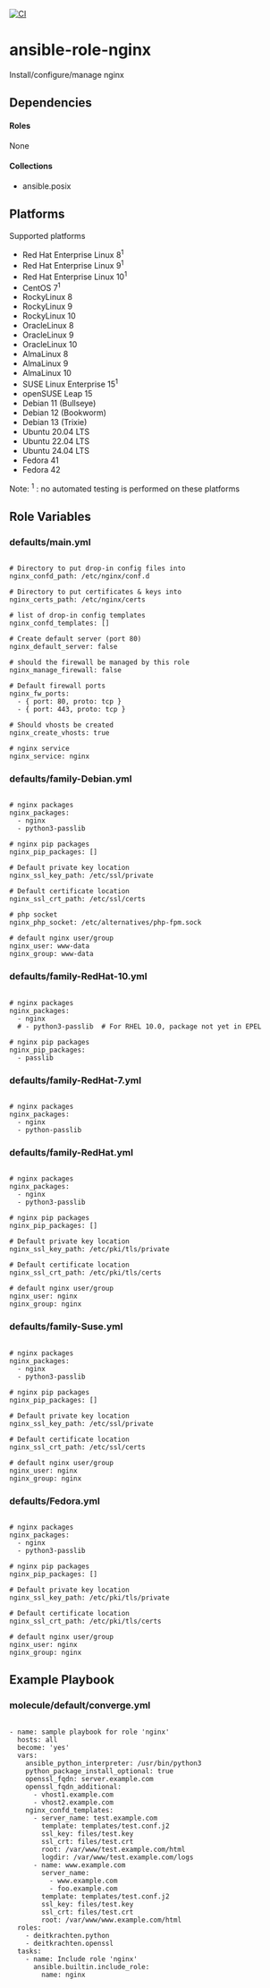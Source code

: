 [![CI](https://github.com/de-it-krachten/ansible-role-nginx/workflows/CI/badge.svg?event=push)](https://github.com/de-it-krachten/ansible-role-nginx/actions?query=workflow%3ACI)


# ansible-role-nginx

Install/configure/manage nginx



## Dependencies

#### Roles
None

#### Collections
- ansible.posix

## Platforms

Supported platforms

- Red Hat Enterprise Linux 8<sup>1</sup>
- Red Hat Enterprise Linux 9<sup>1</sup>
- Red Hat Enterprise Linux 10<sup>1</sup>
- CentOS 7<sup>1</sup>
- RockyLinux 8
- RockyLinux 9
- RockyLinux 10
- OracleLinux 8
- OracleLinux 9
- OracleLinux 10
- AlmaLinux 8
- AlmaLinux 9
- AlmaLinux 10
- SUSE Linux Enterprise 15<sup>1</sup>
- openSUSE Leap 15
- Debian 11 (Bullseye)
- Debian 12 (Bookworm)
- Debian 13 (Trixie)
- Ubuntu 20.04 LTS
- Ubuntu 22.04 LTS
- Ubuntu 24.04 LTS
- Fedora 41
- Fedora 42

Note:
<sup>1</sup> : no automated testing is performed on these platforms

## Role Variables
### defaults/main.yml
<pre><code>
# Directory to put drop-in config files into
nginx_confd_path: /etc/nginx/conf.d

# Directory to put certificates & keys into
nginx_certs_path: /etc/nginx/certs

# list of drop-in config templates
nginx_confd_templates: []

# Create default server (port 80)
nginx_default_server: false

# should the firewall be managed by this role
nginx_manage_firewall: false

# Default firewall ports
nginx_fw_ports:
  - { port: 80, proto: tcp }
  - { port: 443, proto: tcp }

# Should vhosts be created
nginx_create_vhosts: true

# nginx service
nginx_service: nginx
</pre></code>

### defaults/family-Debian.yml
<pre><code>
# nginx packages
nginx_packages:
  - nginx
  - python3-passlib

# nginx pip packages
nginx_pip_packages: []

# Default private key location
nginx_ssl_key_path: /etc/ssl/private

# Default certificate location
nginx_ssl_crt_path: /etc/ssl/certs

# php socket
nginx_php_socket: /etc/alternatives/php-fpm.sock

# default nginx user/group
nginx_user: www-data
nginx_group: www-data
</pre></code>

### defaults/family-RedHat-10.yml
<pre><code>
# nginx packages
nginx_packages:
  - nginx
  # - python3-passlib  # For RHEL 10.0, package not yet in EPEL

# nginx pip packages
nginx_pip_packages:
  - passlib
</pre></code>

### defaults/family-RedHat-7.yml
<pre><code>
# nginx packages
nginx_packages:
  - nginx
  - python-passlib
</pre></code>

### defaults/family-RedHat.yml
<pre><code>
# nginx packages
nginx_packages:
  - nginx
  - python3-passlib

# nginx pip packages
nginx_pip_packages: []

# Default private key location
nginx_ssl_key_path: /etc/pki/tls/private

# Default certificate location
nginx_ssl_crt_path: /etc/pki/tls/certs

# default nginx user/group
nginx_user: nginx
nginx_group: nginx
</pre></code>

### defaults/family-Suse.yml
<pre><code>
# nginx packages
nginx_packages:
  - nginx
  - python3-passlib

# nginx pip packages
nginx_pip_packages: []

# Default private key location
nginx_ssl_key_path: /etc/ssl/private

# Default certificate location
nginx_ssl_crt_path: /etc/ssl/certs

# default nginx user/group
nginx_user: nginx
nginx_group: nginx
</pre></code>

### defaults/Fedora.yml
<pre><code>
# nginx packages
nginx_packages:
  - nginx
  - python3-passlib

# nginx pip packages
nginx_pip_packages: []

# Default private key location
nginx_ssl_key_path: /etc/pki/tls/private

# Default certificate location
nginx_ssl_crt_path: /etc/pki/tls/certs

# default nginx user/group
nginx_user: nginx
nginx_group: nginx
</pre></code>




## Example Playbook
### molecule/default/converge.yml
<pre><code>
- name: sample playbook for role 'nginx'
  hosts: all
  become: 'yes'
  vars:
    ansible_python_interpreter: /usr/bin/python3
    python_package_install_optional: true
    openssl_fqdn: server.example.com
    openssl_fqdn_additional:
      - vhost1.example.com
      - vhost2.example.com
    nginx_confd_templates:
      - server_name: test.example.com
        template: templates/test.conf.j2
        ssl_key: files/test.key
        ssl_crt: files/test.crt
        root: /var/www/test.example.com/html
        logdir: /var/www/test.example.com/logs
      - name: www.example.com
        server_name:
          - www.example.com
          - foo.example.com
        template: templates/test.conf.j2
        ssl_key: files/test.key
        ssl_crt: files/test.crt
        root: /var/www/www.example.com/html
  roles:
    - deitkrachten.python
    - deitkrachten.openssl
  tasks:
    - name: Include role 'nginx'
      ansible.builtin.include_role:
        name: nginx
</pre></code>
